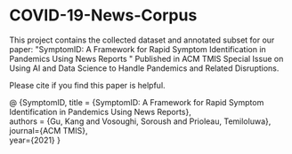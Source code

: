 # COVID-19-News-Corpus
This project contains the collected dataset and annotated subset for our paper: "SymptomID: A Framework for Rapid Symptom Identification in Pandemics Using News Reports
" Published in ACM TMIS Special Issue on Using AI and Data Science to Handle Pandemics and Related Disruptions.

Please cite if you find this paper is helpful.

@
{SymptomID,
title = {SymptomID: A Framework for Rapid Symptom Identification in Pandemics Using News Reports}, \
authors = {Gu, Kang and Vosoughi, Soroush and Prioleau, Temiloluwa}, \
journal={ACM TMIS}, \
year={2021}
}
